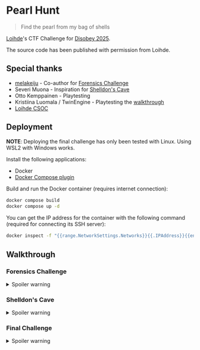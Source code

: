 # Pearl Hunt

> Find the pearl from my bag of shells

[Loihde](https://www.loihde.com/)'s CTF Challenge for [Disobey 2025](https://disobey.fi/2025/).

The source code has been published with permission from Loihde.

## Special thanks

- [melakeiju](https://github.com/melakeiju) - Co-author for [Forensics Challenge](#forensics-challenge)
- Severi Muona - Inspiration for [Shelldon's Cave](#shelldons-cave)
- Otto Kemppainen - Playtesting
- Kristiina Luomala / TwinEngine - Playtesting the [walkthrough](#walkthrough)
- [Loihde CSOC](https://www.loihde.com/en/services/cybersecurity/csoc)

## Deployment

**NOTE**: Deploying the final challenge has only been tested with Linux. Using WSL2 with Windows works.

Install the following applications:

- Docker
- [Docker Compose plugin](https://docs.docker.com/compose/install/linux)

Build and run the Docker container (requires internet connection):

```bash
docker compose build
docker compose up -d
```

You can get the IP address for the container with the following command (required for connecting its SSH server):

```bash
docker inspect -f "{{range.NetworkSettings.Networks}}{{.IPAddress}}{{end}}" disobey-finale
```

## Walkthrough

### Forensics Challenge

<details>
<summary>Spoiler warning</summary>

The player is given a ZIP package [bag.zip](./bag.zip) containing the following files:

- \$MFT
- UsrClass.dat

The player is expected to find the Pearl (_PEARL.txt_) inside a password-protected 7z archive _pearl.7z_. The 7z archive was deleted from the filesystem, but its MFT (Master File Table) entry had not yet been overwritten at the time of evidence acquisition, meaning the metadata was still present in MFT. Most importantly, the file is small enough for it to be entirely resident in the MFT entry. The 7z archive's password can be found from the Alternate Data Stream (ADS) attribute called "pw" in the file _pearl.7z_'s MFT entry.

The evidence collection name _bag.zip_ and introduction text of the challenge give a hint that ShellBags (_Bags_/_BagMRU_ registry keys) could be a place to start. One of the artifacts provided, UsrClass.dat, contains evidence about the folders the user has explored via File Explorer. Eric Zimmerman's ShellbagExplorer is one tool that can parse and review the Shellbag data. By reviewing Bags and BagMRU registry keys of the UsrClass.dat, it's apparent that there is or has been a _pearl.7z_ archive file in user shelldon's Desktop in path "C:\Users\shelldon\Desktop\shiny_secrets\pearl.7z". This seems interesting, and we'd like to carve that file.

![Shellbags Explorer](./assets/shellbags_explorer.png)

Now that we have identified an interesting file on the system, we need to look into it further. We know that \$MFT artifact contains metadata/data of every file in the file system. There are multiple ways to approach this. You can create a file system timeline using MFTECmd and identify the inode of the pearl.7z MFT entry. MFTECmd also allows you to examine alternate data streams in the file.

We can also open the \$MFT file in a hex editor like HxD and search for the file of interest (pearl.7z).

![Search pearl from MFT with hex editor](./assets/search_pearl_from_mft.png)

After going to the line containing pearl.7z, we'll notice that the MFT entry starts at offset 0xCA2BC00 with magic bytes of "46 49 4C 45" (FILE).

Another thing that quickly catches our attention is something that looks like a password. It's in the DATA attribute called "pw" and contains a string: **Lov3MySlimyClams**

![ADS pw attribute](./assets/ads_pw.png)

The MFT entry's \$DATA attribute starts with a header 0x80. There are two \$DATA attributes for the file, the file itself and the previously mentioned ADS.

To analyze the entry, we need to look at attributes and data at different offsets. Helpful resources:

* https://www.futurelearn.com/info/courses/introduction-to-malware-investigations/0/steps/147562
* https://www.acperpro.com/papers/articles/ISITES2018ID88.pdf

We're interested in the primary \$DATA attribute containing the data of the 7z file itself. The non-resident flag is at offset 0x08 of the $DATA attribute. In this case, it is set to 0, meaning that the file, indeed, is resident and entirely in the MFT entry.

Offset 0x10 tells us the content length of the file's resident data and offset 0x14 gives the offset where this data begins. We can now grab the resident data of the file and save it as a .7z file.

![7z resident data](./assets/7z_data.png)

Decrypt the .7z archive with a password from ADS (Lov3MySlimyClams) and open the _PEARL.txt_ file, only to find out that the pearl is gone. Remember the code and head upstairs to Loihde's stand.

![PEARL.txt](./assets/pearl_txt.png)

</details>

### Shelldon's Cave

<details>
<summary>Spoiler warning</summary>

There was a door in Loihde's stand with a sign "Shelldon's Cave". The door is locked with an electric lock that can be opened by entering the code from the previous section to the access control panel.

![Shelldon's Cave](./assets/shelldons_cave_door.png)

Inside the room, there is a joystick and a monitor on a desk. The monitor displays a camera feed from a room, which by default is pointed to a funny character. Turning the joystick makes the camera move. The player is expected to find SSH credentials from the room through the camera.

![Shelldon's Cave desk setup](./assets/joystick_and_monitor.png)

The recorded room is full of small things of interest. The things contain the wanted SSH credentials, but there are also a lot of other distractions, like memes. Luckily, the joystick has some buttons that contain helpful preset positions for the camera. For example, the button with a flag icon displays the IP address and port to the player. A few other presets have zoomed-out views of the room so that all SSH credential information is visible from the presets. The rest of the buttons of the joystick zoom to some memes and other rabbit holes. One such rabbit hole was an empty arrow pointing up. If the player were to turn the camera up from the arrow, they would see the [Salt Bae](https://knowyourmeme.com/memes/salt-bae) meme, a guy sprinkling salt from his hands.

**SSH Credentials**

- IP Address: 172.30.125.73
- TCP Port: 42222
- Username: shelldon
- Password: PennyGetYourOwnWifi

**NOTE**: If you want to play the [Final Challenge](#final-challenge) at home, change the IP address to the IP address of the Docker container you deployed.

See: [Deployment](#deployment)

**Shelldon's Cave speedrun, any% (World Record)**

![Shelldon's Cave speedrun](./assets/shelldons_cave_speedrun.gif)

</details>

### Final Challenge

<details>
<summary>Spoiler warning</summary>

You can use the SSH credentials found from Shelldon's Cave to SSH into the final challenge server. You will find an executable called `unshellable`, which is an executable compiled from [unshellable.torth](./unshellable.torth) using [Torth](https://github.com/frendsick/Torth) compiler. The executable is a SUID binary owned by the `root` user, meaning the binary is executed as the `root` user. Unfortunately, running the script does not do anything meaningful.

```
shttycave:~$ ls -lah
total 28K
drwxr-sr-x    1 shelldon shelldon    4.0K Jan 23 08:54 .
drwxr-xr-x    1 root     root        4.0K Jan 23 08:54 ..
-rwsr-xr-x    1 root     root       12.7K Jan 23 08:54 unshellable
shttycave:~$ ./unshellable
TTYpical mistake!
```

The error message _TTYpical mistake!_ hints that shells nor any other TTYs cannot open the `unshellable` executable. The challenge requires figuring out a way how to run the executable without an attached TTY. One solution would be to run commands directly through SSH.

```
$ ssh -p 42222 shelldon@172.30.125.73 ./unshellable
shelldon@172.30.125.73's password:
I demand password
```

Password demanded, huh? Let's give one!

```
$ ssh -p 42222 shelldon@172.30.125.73 ./unshellable password
shelldon@172.30.125.73's password:
What's the password, you ask? Oh, I can't tell you that, it's top-secret.
```

So, the binary requires a top-secret password. Let's dive deeper by downloading the binary via SFTP and reverse engineering it.

I started reversing by gathering basic information from the file.

```
$ file unshellable
unshellable: ELF 64-bit LSB executable, x86-64, version 1 (SYSV), statically linked, stripped
$ strings unshellable
...
TTYpical mistake!
I demand password
 is not a secure password
What's the password, you ask? Oh, I can't tell you that, it's top-secret.
/root/flag.txt
Well, then it looks like we have a winner. Congratulations.
Please celebrate with free cold drinks from Loihde's counter!
File '
' does not exist.
Cannot open file '
': Permission denied.
The 'path' argument for SYS_open points to inaccessible memory location.
Error occurred while opening the file '
Error code:
...
```

The `file` command shows that the binary is statically linked, so the program is self-contained and does not depend on any DLLs. It is also stripped, meaning the program is compiled without debugging symbols, making reverse engineering a notch more difficult.

The `strings` command lists printable strings from the binary. The output shows interesting strings, like "/root/flag.txt", which could be the file where the flag is located.

Let's investigate further. I will present two alternative approaches for reverse engineering the binary, [static analysis](#static-analysis) and [dynamic analysis](#dynamic-analysis).

#### Static analysis

I am using [Radare2](https://rada.re/n/radare2.html) during the static analysis walkthrough.

First, I want to find out how the interesting strings are related to the program. After the basic analysis command `aaaa`, I wanted to know where the "/root/flag.txt" file was referenced.

```
[0x00401000]> / /root/flag.txt
0x0040308c hit3_0 .'s top-secret./root/flag.txtFlag: 0\.
[0x00401000]> axt 0x0040308c
entry0 0x4010d7 [STRN:r--] movabs rsi, str._root_flag.txt
```

The "/root/flag.txt" is referenced at the end of the `entry0` function of the program, followed by messages indicating that the challenge is solved. Before those references, we can see multiple conditional blocks of code. Most likely, we would get the flag by getting through these conditions. The Radare's visual graphs mode visualizes the code branches that can be executed based on the jump conditions. The green lines show what branch will be executed when jump conditions are true, and the red line branch is executed if it is false. The assembly code on the left of the following screenshot is from the bottom-most code block of the graph on the right, marked as `@@@@@@`.

![Flag conditions graph](./assets/finale_flag_conditions_graph.png)

Let's check what conditions are required from us. The first condition leads to the familiar error message "TTYpical mistake!".

I will rename the functions as I go to make the binary easier to understand. Here, I named the function before the condition `is_tty_attached` and the function after it `exit_with_error`.

![Check if TTY is attached](./assets/finale_is_tty_attached.png)

Next, the binary tries to parse the command line argument and prints the second familiar message, "I demand password!" if an argument is not given.

![Check if password is given](./assets/finale_i_demand_password.png)

We also know that with a wrong password, the program is expected to print "What's the password, you ask? Oh, I can't tell you that, it's top-secret.".

However, the next condition block is something else: " is not a secure password". What is not a secure password? Googling "is not a secure password" gives multiple different possibilities, like _password_. There is also a book called "1234 is not a secure password", which makes sense, as the number _1234_ does appear before the condition in the binary. It is also a quote from [Sheldon Cooper](https://the-big-bang-theory.com/quotes/quote/90/).

![1234 is not a secure password](./assets/finale_1234_is_not_a_secure_password.png)

The easter egg condition is followed by the familiar condition for the "What's the password, you ask? Oh, I can't tell you that, it's top-secret." message. Now, we need to figure out what the password is.

The condition for the correct password compares string values stored in memory locations `[r14 - 0x10]` and `[r14 - 8]`.

![Compare passwords](./assets/finale_compare_password.png)

Let's see where they are defined.

The memory location `[r14 - 0x10]` contains a dynamically parsed string, assumably the command line parameter. The other memory location `[r14 - 8]` must then be the password. Its value is from a function. Let's call it `get_password`.

![get_password function call](./assets/finale_get_password_call.png)

The `get_password` function reads a static string from the `.data` section and pushes it to the stack.

![get_password function definition](./assets/finale_get_password_function.png)

The string's contents can be found by listing the strings in data sections with the `iz` command. The string in the memory location `0x0040311b` refers to a UTF-8 string `¯\_(ツ)_/¯`, the _shrug_ emoticon. This could be the password.

```
[0x00401000]> iz
[Strings]
nth paddr      vaddr      len size section type  string
―――――――――――――――――――――――――――――――――――――――――――――――――――――――
0   0x00003000 0x00403000 18  19   .data   ascii TTYpical mistake!\n
1   0x00003013 0x00403013 18  19   .data   ascii I demand password\n
2   0x00003026 0x00403026 26  27   .data   ascii  is not a secure password\n
3   0x00003041 0x00403041 74  75   .data   ascii What's the password, you ask? Oh, I can't tell you that, it's top-secret.\n
4   0x0000308c 0x0040308c 14  15   .data   ascii /root/flag.txt
5   0x0000309b 0x0040309b 61  62   .data   ascii \nWell, then it looks like we have a winner. Congratulations.\n
6   0x000030d9 0x004030d9 62  63   .data   ascii Please celebrate with free cold drinks from Loihde's counter!\n
7   0x0000311b 0x0040311b 9   14   .data   utf8  ¯\_(ツ)_/¯
...
```

As the emoticon contains some odd characters, at least Bash Shell interprets some characters non-literally. After some trial and error, we are able to run the binary with the literal _shrug_ emoticon as the password and get the flag. 

```
$ ssh -p 42222 shelldon@172.30.125.73 ./unshellable ¯\_(ツ)_/¯
-bash: syntax error near unexpected token `('
$ ssh -p 42222 shelldon@172.30.125.73 './unshellable ¯\_(ツ)_/¯'
shelldon@172.30.125.73's password:
bash: -c: line 1: syntax error near unexpected token `('
bash: -c: line 1: `./unshellable ¯\_(ツ)_/¯'
$ ssh -p 42222 shelldon@172.30.125.73 './unshellable "¯\_(ツ)_/¯"'
shelldon@172.30.125.73's password:

Well, then it looks like we have a winner. Congratulations.
Please celebrate with free cold drinks from Loihde's counter!
FLAG{FUN_WITH_FLAGS_EP1337}
```

#### Dynamic analysis

I am using [Radare2](https://rada.re/n/radare2.html) and GDB during the dynamic analysis walkthrough.

To make dynamic analysis of the binary easier, we can patch it so that it can be run using a TTY. To patch the binary, it must be opened with Radare in write mode `r2 -w ./unshellable`.

Let's find the condition that is followed by the "TTYpical mistake!" error message. First, I ran the analysis command `aaaa` and then located where the "TTYpical mistake!" string is referenced.

```
[0x00401091]> / TTYpical mistake!
0x00403000 hit4_0 .TTYpical mistake!I demand passw.
[0x00401091]> axt 0x00403000
entry0 0x401020 [STRN:r--] movabs rsi, str.TTYpical_mistake__n
[0x00401091]> s 0x401020
[0x00401020]>
```

I entered the visual graphs mode with the command `VV` to make visually inspecting the binary easier. There, we can see that the `je 0x401030` instruction in address `0x0040101e` is the culprit for checking if the program is running with TTY attached.

![JE instruction after is_tty_attached function](./assets/finale_je_instruction_is_tty_attached.png)

Would it not be convenient if we could flip the logic of the `je` instruction? Let's flip the logic by changing the `je` (opcode 0x74) instruction to `jne` (opcode 0x75)!

Ref: [Intel x86 Opcode Table and Reference](https://shell-storm.org/x86doc/)

```
[0x00401000]> s 0x0040101e
[0x0040101e]> pxl 1
- offset -  1E1F 2021 2223 2425 2627 2829 2A2B 2C2D  EF0123456789ABCD
0x0040101e  7410 48be 0030 4000 0000 0000 56e8 9a09  t.H..0@.....V...
[0x0040101e]> wv1 0x75
[0x0040101e]> pxl 1
- offset -  1E1F 2021 2223 2425 2627 2829 2A2B 2C2D  EF0123456789ABCD
0x0040101e  7510 48be 0030 4000 0000 0000 56e8 9a09  u.H..0@.....V...
```

After patching the binary, we do not get the "TTYpical mistake!" error message anymore!

```
$ ./unshellable
I demand password
$ ./unshellable password
What's the password, you ask? Oh, I can't tell you that, it's top-secret.
$ ./unshellable 1234
1234 is not a secure password
```

Now, we can run the program in a debugger, set a breakpoint to the point of execution where the password is checked, and hope that the password is baked into the program's memory. From Radare, I found that the code block starting at address `0x4010af` should be responsible for checking the password.

![Checking the password](./assets/finale_checking_the_password.png)

I am using GDB as my debugger of choice. I opened the program with GDB, set a breakpoint to the code block starting at `0x4010af`, and executed the program with _testpass_ as the command line argument.

```
$ gdb -q ./unshellable
Reading symbols from ./unshellable...
(No debugging symbols found in ./unshellable)
(gdb) break *0x4010af
Breakpoint 1 at 0x4010af
(gdb) run testpass
Starting program: /tmp/unshellable testpass

Breakpoint 1, 0x00000000004010af in ?? ()
```

From Radare, we know that the program uses values in addresses `[r14 - 0x10]` and `[r14 - 0x8]` for something. Let's print their values now that we are here.

```
(gdb) x/s *(char**) ($r14-0x8)
0x4030a6:       "¯\\_(ツ)_/¯"
(gdb) x/s *(char**) ($r14-0x10)
0x7fffffffe70d: "testpass"
```

We found that our input is located in `[r14 - 0x10]`, while the other address contains the _shrug_ emoticon `¯\_(ツ)_/¯`. Let's test if that is the password!

```
$ ./unshellable ¯\_(ツ)_/¯
-bash: syntax error near unexpected token `('
$ ./unshellable "¯\_(ツ)_/¯"
Cannot open file '/root/flag.txt': Permission denied.
```

Nice! We got permission denied from `/root/flag.txt`, which is the path we saw in the binary's strings! Now, just run the `unshellable` program on the CTF server over SSH using the password to get the flag.

```
$ ssh -p 42222 shelldon@172.30.125.73 './unshellable "¯\_(ツ)_/¯"'
shelldon@172.30.125.73's password:

Well, then it looks like we have a winner. Congratulations.
Please celebrate with free cold drinks from Loihde's counter!
FLAG{FUN_WITH_FLAGS_EP1337}
```
</details>
